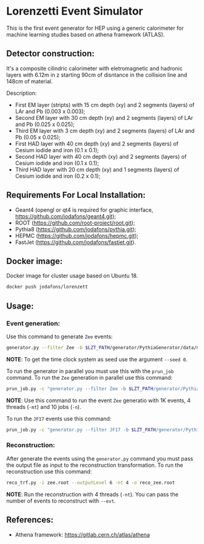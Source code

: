 # Lorenzetti Event Simulator

This is the first event generator for HEP using a generic calorimeter for machine learning 
studies based on athena framework (ATLAS).



## Detector construction:

It's a composite cilindric calorimeter with eletromagnetic and hadronic layers with 6.12m in z starting 90cm of disntance
in the collision line and 148cm of material.

Description:

- First EM layer (stripts) with 15 cm depth (xy) and 2 segments (layers) of LAr and Pb (0.003 x 0.003); 
- Second EM layer with 30 cm depth (xy) and 2 segments (layers) of LAr and Pb (0.025 x 0.025); 
- Third EM layer with 3 cm depth (xy) and 2 segments (layers) of LAr and Pb (0.05 x 0.025); 
- First HAD layer with 40 cm depth (xy) and 2 segments (layers) of Cesium iodide and iron (0.1 x 0.1); 
- Second HAD layer with 40 cm depth (xy) and 2 segments (layers) of Cesium iodide and iron (0.1 x 0.1); 
- Third HAD layer with 20 cm depth (xy) and 1 segments (layers) of Cesium iodide and iron (0.2 x 0.1); 


## Requirements For Local Installation:

- Geant4 (opengl or qt4 is required for graphic interface, https://github.com/jodafons/geant4.git);
- ROOT (https://github.com/root-project/root.git);
- Pythia8 (https://github.com/jodafons/pythia.git);
- HEPMC (https://github.com/jodafons/hepmc.git);
- FastJet (https://github.com/jodafons/fastjet.git).


## Docker image:

Docker image for cluster usage based on Ubuntu 18.
```bash
docker push jodafons/lorenzett
```


## Usage:

### Event generation:

Use this command to generate `Zee` events:
```bash
generator.py --filter Zee -b $LZT_PATH/generator/PythiaGenerator/data/minbias_zee_config.cmnd -m $LZT_PATH/generator/PythiaGenerator/data/zee_config.cmnd --outputLevel 6 --seed 0 -evt 1000 -o zee.root
```
**NOTE**: To get the time clock system as seed use the argument `--seed 0`.

To run the generator in parallel you must use this with the `prun_job` command. To run the `Zee` generation in parallel use this command:

```bash
prun_job.py -c "generator.py --filter Zee -b $LZT_PATH/generator/PythiaGenerator/data/minbias_zee_config.cmnd -m $LZT_PATH/generator/PythiaGenerator/data/zee_config.cmnd --outputLevel 6 --seed 0 --evt 1000" -mt 4 -n 10 -o zee.root
```
**NOTE**: Use this command to run the event `Zee` generatio with 1K events, 4 threads (`-mt`) and 10 jobs (`-n`).

To run the `JF17` events use this command:
```bash
prun_job.py -c "generator.py --filter JF17 -b $LZT_PATH/generator/PythiaGenerator/data/minbias_jets_config.cmnd -m $LZT_PATH/generator/PythiaGenerator/data/jets_config.cmnd --outputLevel 6 --seed 0 --evt 1000" -mt 4 -n 10 -o jf17.root
```

### Reconstruction:

After generate the events using the `generator.py` command you must pass the output file as input to the reconstruction transformation. To run the reconstruction use this command:

```bash
reco_trf.py -i zee.root --outputLevel 6 -nt 4 -o reco_zee.root
```
**NOTE**: Run the reconstruction with 4 threads (`-nt`). You can pass the number of events to reconstruct with `--evt`.




## References:

- Athena framework: https://gitlab.cern.ch/atlas/athena



